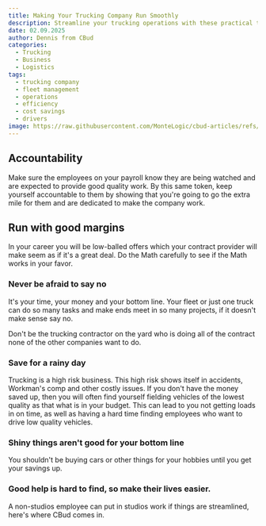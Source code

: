 ```yaml
---
title: Making Your Trucking Company Run Smoothly
description: Streamline your trucking operations with these practical tips and strategies for efficiency, cost savings, and driver satisfaction.
date: 02.09.2025 
author: Dennis from CBud
categories:
  - Trucking
  - Business
  - Logistics
tags:
  - trucking company
  - fleet management
  - operations
  - efficiency
  - cost savings
  - drivers
image: https://raw.githubusercontent.com/MonteLogic/cbud-articles/refs/heads/main/images/8047556426.jpg
---
```



## Accountability

Make sure the employees on your payroll know they are being watched and are expected to provide good quality work. By this same token, keep yourself accountable to them by showing that you're going to go the extra mile for them and are dedicated to make the company work.


## Run with good margins 

In your career you will be low-balled offers which your contract provider will make seem as if it's a great deal. Do the Math carefully to see if the Math works in your favor.

### Never be afraid to say no

It's your time, your money and your bottom line. Your fleet or just one truck can do so many tasks and make ends meet in so many projects, if it doesn't make sense say no. 

Don't be the trucking contractor on the yard who is doing all of the contract none of the other companies want to do. 


### Save for a rainy day

Trucking is a high risk business. This high risk shows itself in accidents, Workman's comp and other costly issues. If you don't have the money saved up, then you will often find yourself fielding vehicles of the lowest quality as that what is in your budget. 
This can lead to you not getting loads in on time, as well as having a hard time finding employees who want to drive low quality vehicles.



### Shiny things aren't good for your bottom line

You shouldn't be buying cars or other things for your hobbies until you get your savings up.

### Good help is hard to find, so make their lives easier.

A non-studios employee can put in studios work if things are streamlined, here's where CBud comes in.
